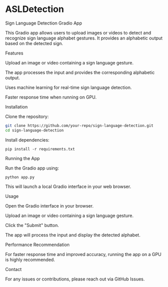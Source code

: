 # ASLDetection
Sign Language Detection Gradio App

This Gradio app allows users to upload images or videos to detect and recognize sign language alphabet gestures. It provides an alphabetic output based on the detected sign.

Features

Upload an image or video containing a sign language gesture.

The app processes the input and provides the corresponding alphabetic output.

Uses machine learning for real-time sign language detection.

Faster response time when running on GPU.

Installation

Clone the repository:

```bash
git clone https://github.com/your-repo/sign-language-detection.git
cd sign-language-detection
```
Install dependencies:
```
pip install -r requirements.txt
```
Running the App

Run the Gradio app using:
```
python app.py
```
This will launch a local Gradio interface in your web browser.

Usage

Open the Gradio interface in your browser.

Upload an image or video containing a sign language gesture.

Click the "Submit" button.

The app will process the input and display the detected alphabet.



Performance Recommendation

For faster response time and improved accuracy, running the app on a GPU is highly recommended.

Contact

For any issues or contributions, please reach out via GitHub Issues.


